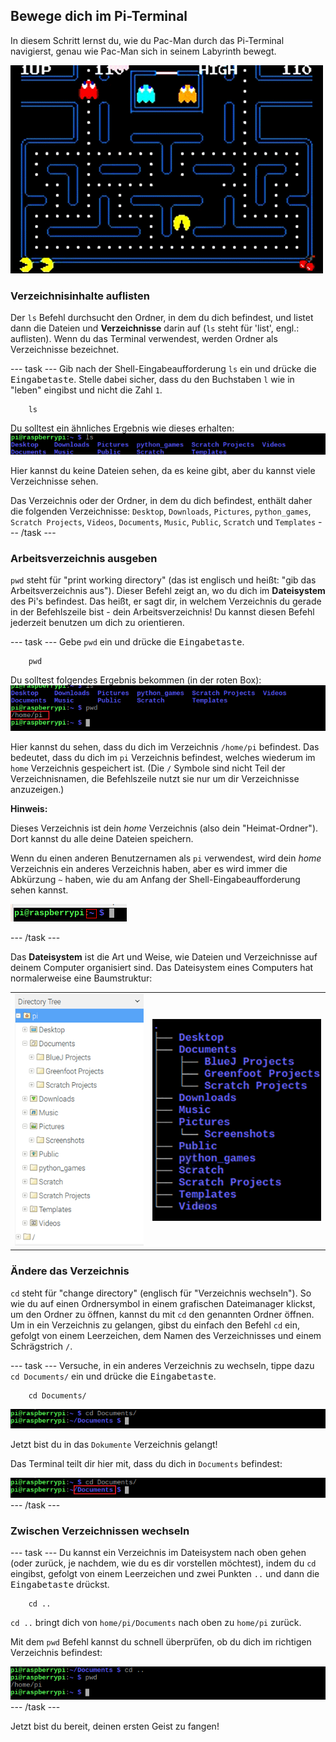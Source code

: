 ## Bewege dich im Pi-Terminal

In diesem Schritt lernst du, wie du Pac-Man durch das Pi-Terminal navigierst, genau wie Pac-Man sich in seinem Labyrinth bewegt.

![Pacman Gif](images/pacmangiphy.gif)

### Verzeichnisinhalte auflisten

Der `ls` Befehl durchsucht den Ordner, in dem du dich befindest, und listet dann die Dateien und **Verzeichnisse** darin auf (`ls` steht für 'list', engl.: auflisten). Wenn du das Terminal verwendest, werden Ordner als Verzeichnisse bezeichnet.

--- task --- Gib nach der Shell-Eingabeaufforderung `ls` ein und drücke die <kbd>Eingabetaste</kbd>. Stelle dabei sicher, dass du den Buchstaben `l` wie in "leben" eingibst und nicht die Zahl `1`.
```
    ls
```    

Du solltest ein ähnliches Ergebnis wie dieses erhalten: ![LS Befehl](images/lscommand.png)

Hier kannst du keine Dateien sehen, da es keine gibt, aber du kannst viele Verzeichnisse sehen.

Das Verzeichnis oder der Ordner, in dem du dich befindest, enthält daher die folgenden Verzeichnisse: `Desktop`, `Downloads`, `Pictures`, `python_games`, `Scratch Projects`, `Videos`, `Documents`, `Music`, `Public`, `Scratch` und `Templates` --- /task ---

### Arbeitsverzeichnis ausgeben

`pwd` steht für "print working directory" (das ist englisch und heißt: "gib das Arbeitsverzeichnis aus"). Dieser Befehl zeigt an, wo du dich im **Dateisystem** des Pi's befindest. Das heißt, er sagt dir, in welchem Verzeichnis du gerade in der Befehlszeile bist - dein Arbeitsverzeichnis! Du kannst diesen Befehl jederzeit benutzen um dich zu orientieren.

--- task --- Gebe `pwd` ein und drücke die <kbd>Eingabetaste</kbd>.
```
    pwd
```    

Du solltest folgendes Ergebnis bekommen (in der roten Box): 
![PWD Befehl](images/pwdcommand.png)

Hier kannst du sehen, dass du dich im Verzeichnis `/home/pi` befindest. Das bedeutet, dass du dich im `pi` Verzeichnis befindest, welches wiederum im `home` Verzeichnis gespeichert ist. (Die `/` Symbole sind nicht Teil der Verzeichnisnamen, die Befehlszeile nutzt sie nur um dir Verzeichnisse anzuzeigen.)

**Hinweis:**

Dieses Verzeichnis ist dein *home* Verzeichnis (also dein "Heimat-Ordner"). Dort kannst du alle deine Dateien speichern.

Wenn du einen anderen Benutzernamen als `pi` verwendest, wird dein *home* Verzeichnis ein anderes Verzeichnis haben, aber es wird immer die Abkürzung `~` haben, wie du am Anfang der Shell-Eingabeaufforderung sehen kannst.

![Shell-Eingabeaufforderung mit ~ markiert](images/hometilda.png)

--- /task ---

Das **Dateisystem** ist die Art und Weise, wie Dateien und Verzeichnisse auf deinem Computer organisiert sind. Das Dateisystem eines Computers hat normalerweise eine Baumstruktur:

|                                              |                                              |
| :------------------------------------------: | :------------------------------------------: |
| ![File Manager](images/filemanager.png)      | ![File Tree](images/filetree.png)            |



### Ändere das Verzeichnis

`cd` steht für "change directory" (englisch für "Verzeichnis wechseln"). So wie du auf einen Ordnersymbol in einem grafischen Dateimanager klickst, um den Ordner zu öffnen, kannst du mit `cd` den genannten Ordner öffnen. Um in ein Verzeichnis zu gelangen, gibst du einfach den Befehl `cd` ein, gefolgt von einem Leerzeichen, dem Namen des Verzeichnisses und einem Schrägstrich `/`.

--- task --- Versuche, in ein anderes Verzeichnis zu wechseln, tippe dazu `cd Documents/` ein und drücke die <kbd>Eingabetaste</kbd>.
```
    cd Documents/
```    

![CD Documents](images/cddocuments.png)

Jetzt bist du in das `Dokumente` Verzeichnis gelangt!

Das Terminal teilt dir hier mit, dass du dich in `Documents` befindest:

![CD Documents Pfad](images/cddocumentspath.png) --- /task ---

### Zwischen Verzeichnissen wechseln

--- task --- Du kannst ein Verzeichnis im Dateisystem nach oben gehen (oder zurück, je nachdem, wie du es dir vorstellen möchtest), indem du `cd` eingibst, gefolgt von einem Leerzeichen und zwei Punkten `..` und dann die <kbd>Eingabetaste</kbd> drückst.
```
    cd ..
```    

`cd ..` bringt dich von `home/pi/Documents` nach oben zu `home/pi` zurück.

Mit dem `pwd` Befehl kannst du schnell überprüfen, ob du dich im richtigen Verzeichnis befindest:

![CD PunktPunkt Befehl](images/cddotdotcommand.png) --- /task ---

Jetzt bist du bereit, deinen ersten Geist zu fangen!
